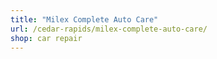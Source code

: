 ```yaml
---
title: "Milex Complete Auto Care"
url: /cedar-rapids/milex-complete-auto-care/
shop: car repair
---
```

